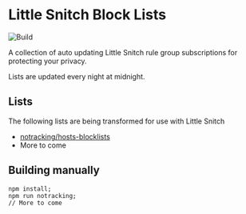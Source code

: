 # Little Snitch Block Lists

![Build](https://github.com/chrispaynter/little-snitch-block-lists/workflows/Build/badge.svg)

A collection of auto updating Little Snitch rule group subscriptions for protecting your privacy.

Lists are updated every night at midnight.

## Lists

The following lists are being transformed for use with Little Snitch

- [notracking/hosts-blocklists](https://github.com/notracking/hosts-blocklists)
- More to come

## Building manually

```
npm install;
npm run notracking;
// More to come
```
